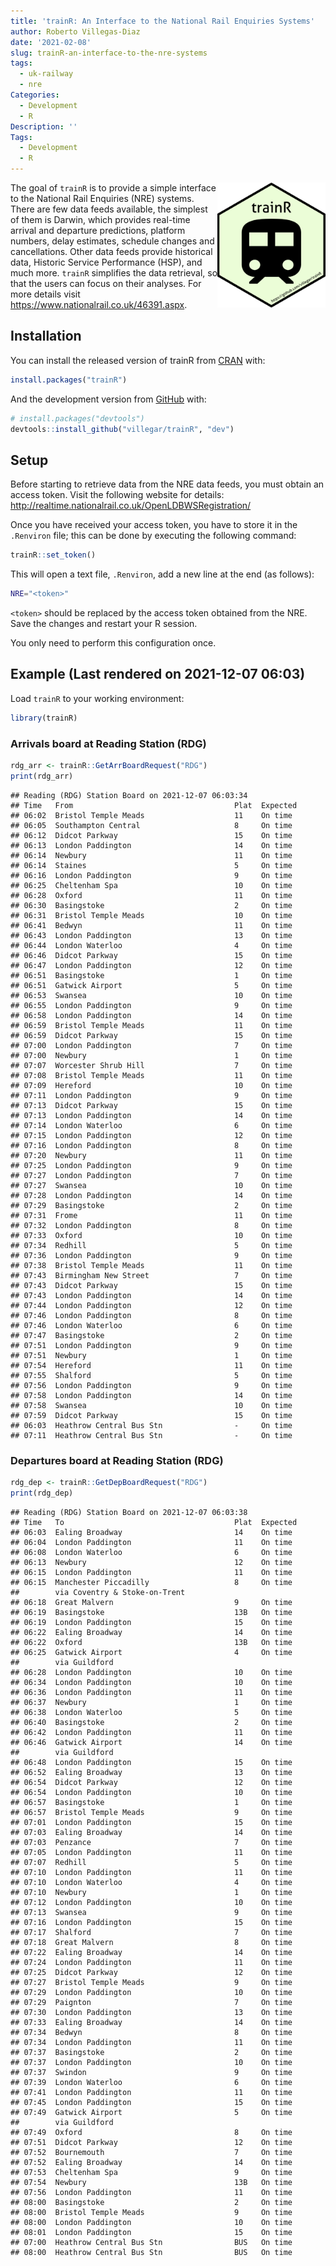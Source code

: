 ```yaml
---
title: 'trainR: An Interface to the National Rail Enquiries Systems'
author: Roberto Villegas-Diaz
date: '2021-02-08'
slug: trainR-an-interface-to-the-nre-systems
tags:
  - uk-railway
  - nre
Categories:
  - Development
  - R
Description: ''
Tags:
  - Development
  - R
---
```


<img src="https://raw.githubusercontent.com/villegar/trainR/main/inst/images/logo.png" alt="logo" align="right" height=200px/>

The goal of `trainR` is to provide a simple interface to the 
National Rail Enquiries (NRE) systems. There are few data feeds 
available, the simplest of them is Darwin, which provides real-time 
arrival and departure predictions, platform numbers, delay estimates, 
schedule changes and cancellations. Other data feeds provide historical 
data, Historic Service Performance (HSP), and much more. `trainR` 
simplifies the data retrieval, so that the users can focus on their 
analyses. For more details visit 
https://www.nationalrail.co.uk/46391.aspx.

## Installation

You can install the released version of trainR from [CRAN](https://CRAN.R-project.org) with:

``` r
install.packages("trainR")
```

And the development version from [GitHub](https://github.com/) with:

``` r
# install.packages("devtools")
devtools::install_github("villegar/trainR", "dev")
```

## Setup
Before starting to retrieve data from the NRE data feeds, you must obtain an access token. 
Visit the following website for details: http://realtime.nationalrail.co.uk/OpenLDBWSRegistration/

Once you have received your access token, you have to store it in the `.Renviron` file; this can be 
done by executing the following command:


```r
trainR::set_token()
```

This will open a text file, `.Renviron`, add a new line at the end (as follows):

```bash
NRE="<token>"
```

`<token>` should be replaced by the access token obtained from the NRE. Save the changes and restart 
your R session.

You only need to perform this configuration once.

## Example (Last rendered on 2021-12-07 06:03)

Load `trainR` to your working environment:

```r
library(trainR)
```

### Arrivals board at Reading Station (RDG)


```r
rdg_arr <- trainR::GetArrBoardRequest("RDG")
print(rdg_arr)
```

```
## Reading (RDG) Station Board on 2021-12-07 06:03:34
## Time   From                                    Plat  Expected
## 06:02  Bristol Temple Meads                    11    On time
## 06:05  Southampton Central                     8     On time
## 06:12  Didcot Parkway                          15    On time
## 06:13  London Paddington                       14    On time
## 06:14  Newbury                                 11    On time
## 06:14  Staines                                 5     On time
## 06:16  London Paddington                       9     On time
## 06:25  Cheltenham Spa                          10    On time
## 06:28  Oxford                                  11    On time
## 06:30  Basingstoke                             2     On time
## 06:31  Bristol Temple Meads                    10    On time
## 06:41  Bedwyn                                  11    On time
## 06:43  London Paddington                       13    On time
## 06:44  London Waterloo                         4     On time
## 06:46  Didcot Parkway                          15    On time
## 06:47  London Paddington                       12    On time
## 06:51  Basingstoke                             1     On time
## 06:51  Gatwick Airport                         5     On time
## 06:53  Swansea                                 10    On time
## 06:55  London Paddington                       9     On time
## 06:58  London Paddington                       14    On time
## 06:59  Bristol Temple Meads                    11    On time
## 06:59  Didcot Parkway                          15    On time
## 07:00  London Paddington                       7     On time
## 07:00  Newbury                                 1     On time
## 07:07  Worcester Shrub Hill                    7     On time
## 07:08  Bristol Temple Meads                    11    On time
## 07:09  Hereford                                10    On time
## 07:11  London Paddington                       9     On time
## 07:13  Didcot Parkway                          15    On time
## 07:13  London Paddington                       14    On time
## 07:14  London Waterloo                         6     On time
## 07:15  London Paddington                       12    On time
## 07:16  London Paddington                       8     On time
## 07:20  Newbury                                 11    On time
## 07:25  London Paddington                       9     On time
## 07:27  London Paddington                       7     On time
## 07:27  Swansea                                 10    On time
## 07:28  London Paddington                       14    On time
## 07:29  Basingstoke                             2     On time
## 07:31  Frome                                   11    On time
## 07:32  London Paddington                       8     On time
## 07:33  Oxford                                  10    On time
## 07:34  Redhill                                 5     On time
## 07:36  London Paddington                       9     On time
## 07:38  Bristol Temple Meads                    11    On time
## 07:43  Birmingham New Street                   7     On time
## 07:43  Didcot Parkway                          15    On time
## 07:43  London Paddington                       14    On time
## 07:44  London Paddington                       12    On time
## 07:46  London Paddington                       8     On time
## 07:46  London Waterloo                         6     On time
## 07:47  Basingstoke                             2     On time
## 07:51  London Paddington                       9     On time
## 07:51  Newbury                                 1     On time
## 07:54  Hereford                                11    On time
## 07:55  Shalford                                5     On time
## 07:56  London Paddington                       9     On time
## 07:58  London Paddington                       14    On time
## 07:58  Swansea                                 10    On time
## 07:59  Didcot Parkway                          15    On time
## 06:03  Heathrow Central Bus Stn                -     On time
## 07:11  Heathrow Central Bus Stn                -     On time
```

### Departures board at Reading Station (RDG)


```r
rdg_dep <- trainR::GetDepBoardRequest("RDG")
print(rdg_dep)
```

```
## Reading (RDG) Station Board on 2021-12-07 06:03:38
## Time   To                                      Plat  Expected
## 06:03  Ealing Broadway                         14    On time
## 06:04  London Paddington                       11    On time
## 06:08  London Waterloo                         6     On time
## 06:13  Newbury                                 12    On time
## 06:15  London Paddington                       11    On time
## 06:15  Manchester Piccadilly                   8     On time
##        via Coventry & Stoke-on-Trent           
## 06:18  Great Malvern                           9     On time
## 06:19  Basingstoke                             13B   On time
## 06:19  London Paddington                       15    On time
## 06:22  Ealing Broadway                         14    On time
## 06:22  Oxford                                  13B   On time
## 06:25  Gatwick Airport                         4     On time
##        via Guildford                           
## 06:28  London Paddington                       10    On time
## 06:34  London Paddington                       10    On time
## 06:36  London Paddington                       11    On time
## 06:37  Newbury                                 1     On time
## 06:38  London Waterloo                         5     On time
## 06:40  Basingstoke                             2     On time
## 06:42  London Paddington                       11    On time
## 06:46  Gatwick Airport                         14    On time
##        via Guildford                           
## 06:48  London Paddington                       15    On time
## 06:52  Ealing Broadway                         13    On time
## 06:54  Didcot Parkway                          12    On time
## 06:54  London Paddington                       10    On time
## 06:57  Basingstoke                             1     On time
## 06:57  Bristol Temple Meads                    9     On time
## 07:01  London Paddington                       15    On time
## 07:03  Ealing Broadway                         14    On time
## 07:03  Penzance                                7     On time
## 07:05  London Paddington                       11    On time
## 07:07  Redhill                                 5     On time
## 07:10  London Paddington                       11    On time
## 07:10  London Waterloo                         4     On time
## 07:10  Newbury                                 1     On time
## 07:12  London Paddington                       10    On time
## 07:13  Swansea                                 9     On time
## 07:16  London Paddington                       15    On time
## 07:17  Shalford                                7     On time
## 07:18  Great Malvern                           8     On time
## 07:22  Ealing Broadway                         14    On time
## 07:24  London Paddington                       11    On time
## 07:25  Didcot Parkway                          12    On time
## 07:27  Bristol Temple Meads                    9     On time
## 07:29  London Paddington                       10    On time
## 07:29  Paignton                                7     On time
## 07:30  London Paddington                       13    On time
## 07:33  Ealing Broadway                         14    On time
## 07:34  Bedwyn                                  8     On time
## 07:34  London Paddington                       11    On time
## 07:37  Basingstoke                             2     On time
## 07:37  London Paddington                       10    On time
## 07:37  Swindon                                 9     On time
## 07:39  London Waterloo                         6     On time
## 07:41  London Paddington                       11    On time
## 07:45  London Paddington                       15    On time
## 07:49  Gatwick Airport                         5     On time
##        via Guildford                           
## 07:49  Oxford                                  8     On time
## 07:51  Didcot Parkway                          12    On time
## 07:52  Bournemouth                             7     On time
## 07:52  Ealing Broadway                         14    On time
## 07:53  Cheltenham Spa                          9     On time
## 07:54  Newbury                                 13B   On time
## 07:56  London Paddington                       11    On time
## 08:00  Basingstoke                             2     On time
## 08:00  Bristol Temple Meads                    9     On time
## 08:00  London Paddington                       10    On time
## 08:01  London Paddington                       15    On time
## 07:00  Heathrow Central Bus Stn                BUS   On time
## 08:00  Heathrow Central Bus Stn                BUS   On time
```
